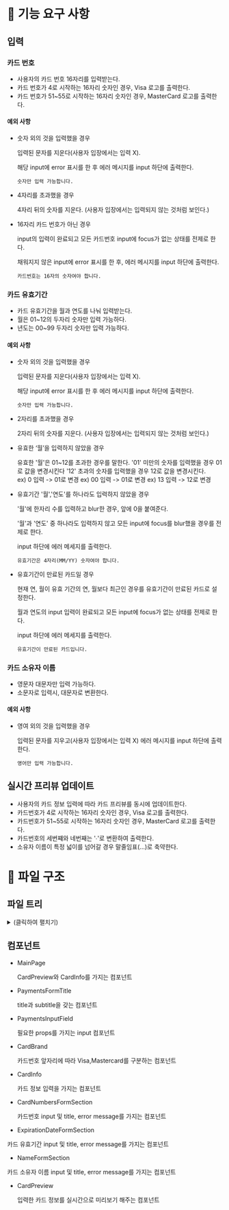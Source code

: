# 🎯 기능 요구 사항

## 입력

### 카드 번호

- 사용자의 카드 번호 16자리를 입력받는다.
- 카드 번호가 4로 시작하는 16자리 숫자인 경우, Visa 로고를 출력한다.
- 카드 번호가 51~55로 시작하는 16자리 숫자인 경우, MasterCard 로고를 출력한다.

#### 예외 사항

- 숫자 외의 것을 입력했을 경우

  입력된 문자를 지운다(사용자 입장에서는 입력 X).

  해당 input에 error 표시를 한 후 에러 메시지를 input 하단에 출력한다.

  `숫자만 입력 가능합니다.`

- 4자리를 초과했을 경우

  4자리 뒤의 숫자를 지운다. (사용자 입장에서는 입력되지 않는 것처럼 보인다.)

- 16자리 카드 번호가 아닌 경우

  input의 입력이 완료되고 모든 카드번호 input에 focus가 없는 상태를 전제로 한다.

  채워지지 않은 input에 error 표시를 한 후, 에러 메시지를 input 하단에 출력한다.

  `카드번호는 16자의 숫자여야 합니다.`

### 카드 유효기간

- 카드 유효기간을 월과 연도를 나눠 입력받는다.
- 월은 01~12의 두자리 숫자만 입력 가능하다.
- 년도는 00~99 두자리 숫자만 입력 가능하다.

#### 예외 사항

- 숫자 외의 것을 입력했을 경우

  입력된 문자를 지운다(사용자 입장에서는 입력 X).

  해당 input에 error 표시를 한 후 에러 메시지를 input 하단에 출력한다.

  `숫자만 입력 가능합니다.`

- 2자리를 초과했을 경우

  2자리 뒤의 숫자를 지운다. (사용자 입장에서는 입력되지 않는 것처럼 보인다.)

- 유효한 ‘월’을 입력하지 않았을 경우

  유효한 '월'은 01~12를 초과한 경우를 말한다.
  '01' 미만의 숫자를 입력했을 경우 01로 값을 변경시킨다
  '12' 초과의 숫자를 입력했을 경우 12로 값을 변경시킨다.  
  ex) 0 입력 -> 01로 변경
  ex) 00 입력 -> 01로 변경
  ex) 13 입력 -> 12로 변경

- 유효기간 '월','연도'를 하나라도 입력하지 않았을 경우

  '월'에 한자리 수를 입력하고 blur한 경우, 앞에 0을 붙여준다.

  '월'과 '연도' 중 하나라도 입력하지 않고 모든 input에 focus를 blur했을 경우를 전제로 한다.

  input 하단에 에러 메세지를 출력한다.

  `유효기간은 4자리(MM/YY) 숫자여야 합니다.`

- 유효기간이 만료된 카드일 경우

  현재 연, 월이 유효 기간의 연, 월보다 최근인 경우를 유효기간이 만료된 카드로 설정한다.

  월과 연도의 input 입력이 완료되고 모든 input에 focus가 없는 상태를 전제로 한다.

  input 하단에 에러 메세지를 출력한다.

  `유효기간이 만료된 카드입니다.`

### 카드 소유자 이름

- 영문자 대문자만 입력 가능하다.
- 소문자로 입력시, 대문자로 변환한다.

#### 예외 사항

- 영여 외의 것을 입력했을 경우

  입력된 문자를 지우고(사용자 입장에서는 입력 X) 에러 메시지를 input 하단에 출력한다.

  `영어만 입력 가능합니다.`

## 실시간 프리뷰 업데이트

- 사용자의 카드 정보 입력에 따라 카드 프리뷰를 동시에 업데이트한다.
- 카드번호가 4로 시작하는 16자리 숫자인 경우, Visa 로고를 출력한다.
- 카드번호가 51~55로 시작하는 16자리 숫자인 경우, MasterCard 로고를 출력한다.
- 카드번호의 세번쨰와 네번째는 '∙'로 변환하여 출력한다.
- 소유자 이름이 특정 넓이를 넘어갈 경우 말줄임표(...)로 축약한다.

# 📂 파일 구조

## 파일 트리

<details>
<summary>(클릭하여 펼치기)</summary>
<div markdown="1">

```
src
 ┣ asset
 ┃ ┣ IcChip.svg
 ┃ ┣ Mastercard.svg
 ┃ ┗ Visa.svg
 ┣ components
 ┃ ┣ common
 ┃ ┃ ┣ PaymentsFormTitle.tsx
 ┃ ┃ ┗ PaymentsInputField.tsx
 ┣ style
 ┃ ┣ CardBrand.style.ts
 ┃ ┣ CardInfo.style.ts
 ┃ ┣ CardPreview.style.ts
 ┃ ┣ FormSection.ts
 ┃ ┣ MainPage.style.ts
 ┃ ┣ PaymentsFormTitle.style.ts
 ┃ ┗ PaymentsInputField.style.ts
 ┃ ┣ CardBrand.tsx
 ┃ ┣ CardInfo.tsx
 ┃ ┣ CardNumbersFormSection.tsx
 ┃ ┣ CardPreview.tsx
 ┃ ┣ ExpirationDateFormSection.tsx
 ┃ ┣ MainPage.tsx
 ┃ ┗ NameFormSection.tsx
 ┣ constants
 ┃ ┣ errorMessage.ts
 ┃ ┣ option.ts
 ┃ ┗ regex.ts
 ┃ ┗ style.ts
 ┣ domains
 ┃ ┗ validateInputAndSetErrorMessage.tsx
 ┣ hooks
 ┃ ┗ useInput.tsx
 ┣ stories
 ┃ ┣ assets
 ┃ ┣ CardNumbersFormSection.stories.tsx
 ┃ ┣ CardPreview.stories.tsx
 ┃ ┣ Configure.mdx
 ┃ ┣ ExpirationDateFormSection.stories.tsx
 ┃ ┣ NameFormSection.stories.tsx
 ┃ ┣ PaymentsFormTitle.stories.tsx
 ┃ ┗ PaymentsInputField.stories.tsx
 ┣ types
 ┃ ┗ type.d.ts
 ┣ App.tsx
 ┣ Global.style.ts
 ┣ main.tsx
 ┣ reset.css
 ┗ vite-env.d.ts
```

</div>
</details>

## 컴포넌트

- MainPage

  CardPreview와 CardInfo를 가지는 컴포넌트

- PaymentsFormTitle

  title과 subtitle을 갖는 컴포넌트

- PaymentsInputField

  필요한 props를 가지는 input 컴포넌트

- CardBrand

  카드번호 앞자리에 따라 Visa,Mastercard를 구분하는 컴포넌트

- CardInfo

  카드 정보 입력을 가지는 컴포넌트

- CardNumbersFormSection

  카드번호 input 및 title, error message를 가지는 컴포넌트

- ExpirationDateFormSection

카드 유효기간 input 및 title, error message를 가지는 컴포넌트

- NameFormSection

카드 소유자 이름 input 및 title, error message를 가지는 컴포넌트

- CardPreview

  입력한 카드 정보를 실시간으로 미리보기 해주는 컴포넌트
